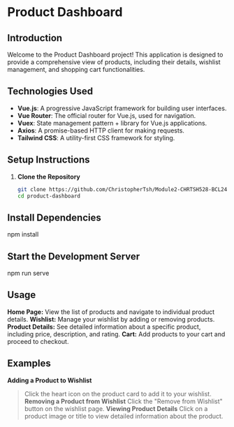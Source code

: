 # Product Dashboard

## Introduction

Welcome to the Product Dashboard project! This application is designed to provide a comprehensive view of products, including their details, wishlist management, and shopping cart functionalities.

## Technologies Used

- **Vue.js**: A progressive JavaScript framework for building user interfaces.
- **Vue Router**: The official router for Vue.js, used for navigation.
- **Vuex**: State management pattern + library for Vue.js applications.
- **Axios**: A promise-based HTTP client for making requests.
- **Tailwind CSS**: A utility-first CSS framework for styling.

## Setup Instructions

1. **Clone the Repository**
   ```bash
   git clone https://github.com/ChristopherTsh/Module2-CHRTSH528-BCL2401_Christopher-Tshoma-JSF03.git
   cd product-dashboard

## Install Dependencies
 npm install

## Start the Development Server
npm run serve

##  Usage
**Home Page:** View the list of products and navigate to individual product details.
**Wishlist:** Manage your wishlist by adding or removing products.
**Product Details:** See detailed information about a specific product, including price, description, and rating.
**Cart:** Add products to your cart and proceed to checkout.
##  Examples
**Adding a Product to Wishlist**
> Click the heart icon on the product card to add it to your wishlist.
**Removing a Product from Wishlist**
>Click the "Remove from Wishlist" button on the wishlist page.
**Viewing Product Details**
>Click on a product image or title to view detailed information about the product.